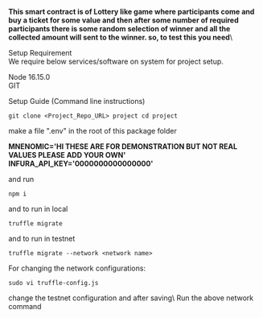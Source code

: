 **This smart contract is of Lottery like game where participants come and buy a ticket for some value and then after some number of required participants there is some random selection of winner and all the collected amount will sent to the winner. so, to test this you need**\

Setup Requirement\
We require below services/software on system for project setup.

Node 16.15.0\
GIT


Setup Guide (Command line instructions)
```
git clone <Project_Repo_URL> project cd project
```

make a file ".env" in the root of this package folder

**MNENOMIC='HI THESE ARE FOR DEMONSTRATION BUT NOT  REAL VALUES PLEASE ADD YOUR OWN'**\
**INFURA_API_KEY='0000000000000000'**

and run 
```
npm i
```
and to run in local

```
truffle migrate
```
and to run in testnet

```
truffle migrate --network <network name>
```
For changing the network configurations:
```
sudo vi truffle-config.js
```
change the testnet configuration and after saving\ Run the above network command
